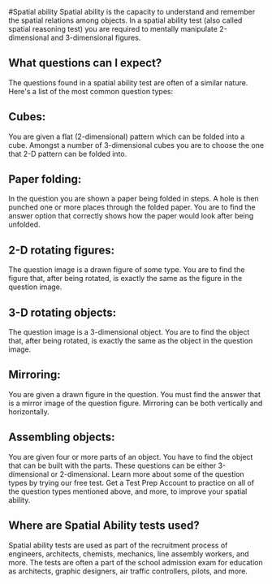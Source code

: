 #Spatial ability 
Spatial ability is the capacity to understand and remember the spatial relations among objects. In a spatial ability test (also called spatial reasoning test) you are required to mentally manipulate 2-dimensional and 3-dimensional figures.

## What questions can I expect?
The questions found in a spatial ability test are often of a similar nature. Here's a list of the most common question types:

## Cubes: 
You are given a flat (2-dimensional) pattern which can be folded into a cube. Amongst a number of 3-dimensional cubes you are to choose the one that 2-D pattern can be folded into.

## Paper folding: 
In the question you are shown a paper being folded in steps. A hole is then punched one or more places through the folded paper. You are to find the answer option that correctly shows how the paper would look after being unfolded.

## 2-D rotating figures:
The question image is a drawn figure of some type. You are to find the figure that, after being rotated, is exactly the same as the figure in the question image.

## 3-D rotating objects:
The question image is a 3-dimensional object. You are to find the object that, after being rotated, is exactly the same as the object in the question image.

## Mirroring:
You are given a drawn figure in the question. You must find the answer that is a mirror image of the question figure. Mirroring can be both vertically and horizontally.

## Assembling objects:
You are given four or more parts of an object. You have to find the object that can be built with the parts. These questions can be either 3-dimensional or 2-dimensional.
Learn more about some of the question types by trying our free test. Get a Test Prep Account to practice on all of the question types mentioned above, and more, to improve your spatial ability.

## Where are Spatial Ability tests used?
Spatial ability tests are used as part of the recruitment process of engineers, architects, chemists, mechanics, line assembly workers, and more. The tests are often a part of the school admission exam for education as architects, graphic designers, air traffic controllers, pilots, and more.

